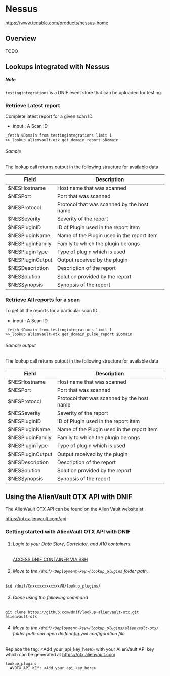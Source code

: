 # Nessus

https://www.tenable.com/products/nessus-home

## Overview
TODO

## Lookups integrated with Nessus

##### Note

`testingintegrations` is a DNIF event store that can be uploaded for testing.

### Retrieve Latest report

Complete latest report for a given scan ID.

- input : A Scan ID

```
_fetch $Domain from testingintegrations limit 1
>>_lookup alienvault-otx get_domain_report $Domain
```

###### Sample
The lookup call returns output in the following structure for available data

|Field|Description|
|-|-|
|$NESHostname|Host name that was scanned|
|$NESPort|Port that was scanned|
|$NESProtocol|Protocol that was scanned by the host name|
|$NESSeverity|Severity of the report|
|$NESPluginID|ID of Plugin used in the report item|
|$NESPluginName|Name of the Plugin used in the report item|
|$NESPluginFamily|Family to which the plugin belongs|
|$NESPluginType|Type of plugin which is used|
|$NESPluginOutput|Output received by the plugin|
|$NESDescription|Description of the report|
|$NESSolution|Solution provided by the report|
|$NESSynopsis|Synopsis of the report|

### Retrieve All reports for a scan
To get all the reports for a particular scan ID.

- input : A Scan ID

```
_fetch $Domain from testingintegrations limit 1
>>_lookup alienvault-otx get_domain_pulse_report $Domain
```

###### Sample output
The lookup call returns output in the following structure for available data

|Field|Description|
|-|-|
|$NESHostname|Host name that was scanned|
|$NESPort|Port that was scanned|
|$NESProtocol|Protocol that was scanned by the host name|
|$NESSeverity|Severity of the report|
|$NESPluginID|ID of Plugin used in the report item|
|$NESPluginName|Name of the Plugin used in the report item|
|$NESPluginFamily|Family to which the plugin belongs|
|$NESPluginType|Type of plugin which is used|
|$NESPluginOutput|Output received by the plugin|
|$NESDescription|Description of the report|
|$NESSolution|Solution provided by the report|
|$NESSynopsis|Synopsis of the report|

## Using the AlienVault OTX API with DNIF  
The AlienVault OTX API can be found on the Alien Vault website at

  https://otx.alienvault.com/api

### Getting started with AlienVault OTX API with DNIF

1. ###### Login to your Data Store, Correlator, and A10 containers.  
   [ACCESS DNIF CONTAINER VIA SSH](https://dnif.it/docs/guides/tutorials/access-dnif-container-via-ssh.html)
2. ###### Move to the `/dnif/<Deployment-key>/lookup_plugins` folder path.
```
$cd /dnif/CnxxxxxxxxxxxxV8/lookup_plugins/
```
3. ###### Clone using the following command
```  
git clone https://github.com/dnif/lookup-alienvault-otx.git alienvault-otx
```
4. ###### Move to the `/dnif/<Deployment-key>/lookup_plugins/alienvault-otx/` folder path and open dnifconfig.yml configuration file     

 Replace the tag: <Add_your_api_key_here> with your AlienVault API key which can be generated at https://otx.alienvault.com

```
lookup_plugin:
  AVOTX_API_KEY: <Add_your_api_key_here>
```
